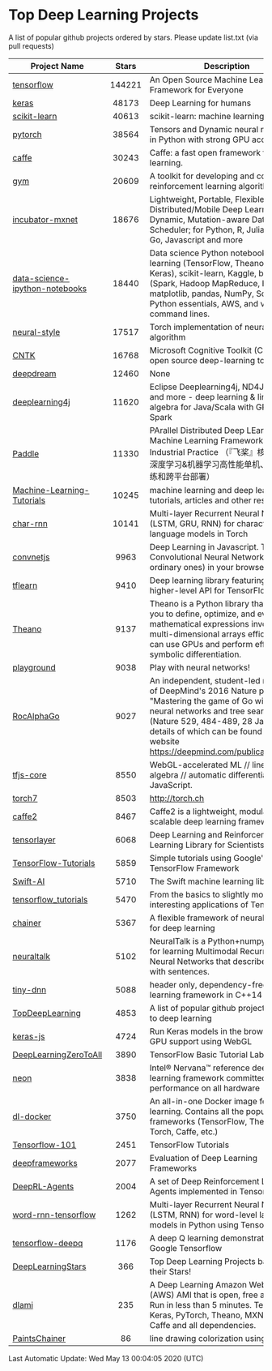# Top Deep Learning Projects
A list of popular github projects ordered by stars.
Please update list.txt (via pull requests)

|Project Name| Stars | Description |
| ---------- |:-----:| ----------- |
| [tensorflow](https://github.com/tensorflow/tensorflow) | 144221 | An Open Source Machine Learning Framework for Everyone |
| [keras](https://github.com/keras-team/keras) | 48173 | Deep Learning for humans |
| [scikit-learn](https://github.com/scikit-learn/scikit-learn) | 40613 | scikit-learn: machine learning in Python |
| [pytorch](https://github.com/pytorch/pytorch) | 38564 | Tensors and Dynamic neural networks in Python with strong GPU acceleration |
| [caffe](https://github.com/BVLC/caffe) | 30243 | Caffe: a fast open framework for deep learning. |
| [gym](https://github.com/openai/gym) | 20609 | A toolkit for developing and comparing reinforcement learning algorithms. |
| [incubator-mxnet](https://github.com/apache/incubator-mxnet) | 18676 | Lightweight, Portable, Flexible Distributed/Mobile Deep Learning with Dynamic, Mutation-aware Dataflow Dep Scheduler; for Python, R, Julia, Scala, Go, Javascript and more |
| [data-science-ipython-notebooks](https://github.com/donnemartin/data-science-ipython-notebooks) | 18440 | Data science Python notebooks: Deep learning (TensorFlow, Theano, Caffe, Keras), scikit-learn, Kaggle, big data (Spark, Hadoop MapReduce, HDFS), matplotlib, pandas, NumPy, SciPy, Python essentials, AWS, and various command lines. |
| [neural-style](https://github.com/jcjohnson/neural-style) | 17517 | Torch implementation of neural style algorithm |
| [CNTK](https://github.com/microsoft/CNTK) | 16768 | Microsoft Cognitive Toolkit (CNTK), an open source deep-learning toolkit |
| [deepdream](https://github.com/google/deepdream) | 12460 | None |
| [deeplearning4j](https://github.com/eclipse/deeplearning4j) | 11620 | Eclipse Deeplearning4j, ND4J, DataVec and more - deep learning & linear algebra for Java/Scala with GPUs + Spark |
| [Paddle](https://github.com/PaddlePaddle/Paddle) | 11330 | PArallel Distributed Deep LEarning: Machine Learning Framework from Industrial Practice （『飞桨』核心框架，深度学习&机器学习高性能单机、分布式训练和跨平台部署） |
| [Machine-Learning-Tutorials](https://github.com/ujjwalkarn/Machine-Learning-Tutorials) | 10245 | machine learning and deep learning tutorials, articles and other resources  |
| [char-rnn](https://github.com/karpathy/char-rnn) | 10141 | Multi-layer Recurrent Neural Networks (LSTM, GRU, RNN) for character-level language models in Torch |
| [convnetjs](https://github.com/karpathy/convnetjs) | 9963 | Deep Learning in Javascript. Train Convolutional Neural Networks (or ordinary ones) in your browser. |
| [tflearn](https://github.com/tflearn/tflearn) | 9410 | Deep learning library featuring a higher-level API for TensorFlow. |
| [Theano](https://github.com/Theano/Theano) | 9137 | Theano is a Python library that allows you to define, optimize, and evaluate mathematical expressions involving multi-dimensional arrays efficiently. It can use GPUs and perform efficient symbolic differentiation. |
| [playground](https://github.com/tensorflow/playground) | 9038 | Play with neural networks! |
| [RocAlphaGo](https://github.com/Rochester-NRT/RocAlphaGo) | 9027 | An independent, student-led replication of DeepMind's 2016 Nature publication, "Mastering the game of Go with deep neural networks and tree search" (Nature 529, 484-489, 28 Jan 2016), details of which can be found on their website https://deepmind.com/publications.html. |
| [tfjs-core](https://github.com/tensorflow/tfjs-core) | 8550 | WebGL-accelerated ML // linear algebra // automatic differentiation for JavaScript. |
| [torch7](https://github.com/torch/torch7) | 8503 | http://torch.ch |
| [caffe2](https://github.com/facebookarchive/caffe2) | 8467 | Caffe2 is a lightweight, modular, and scalable deep learning framework. |
| [tensorlayer](https://github.com/tensorlayer/tensorlayer) | 6068 | Deep Learning and Reinforcement Learning Library for Scientists 🔥 |
| [TensorFlow-Tutorials](https://github.com/nlintz/TensorFlow-Tutorials) | 5859 | Simple tutorials using Google's TensorFlow Framework |
| [Swift-AI](https://github.com/Swift-AI/Swift-AI) | 5710 | The Swift machine learning library. |
| [tensorflow_tutorials](https://github.com/pkmital/tensorflow_tutorials) | 5470 | From the basics to slightly more interesting applications of Tensorflow |
| [chainer](https://github.com/chainer/chainer) | 5367 | A flexible framework of neural networks for deep learning |
| [neuraltalk](https://github.com/karpathy/neuraltalk) | 5102 | NeuralTalk is a Python+numpy project for learning Multimodal Recurrent Neural Networks that describe images with sentences. |
| [tiny-dnn](https://github.com/tiny-dnn/tiny-dnn) | 5088 | header only, dependency-free deep learning framework in C++14 |
| [TopDeepLearning](https://github.com/aymericdamien/TopDeepLearning) | 4853 | A list of popular github projects related to deep learning |
| [keras-js](https://github.com/transcranial/keras-js) | 4724 | Run Keras models in the browser, with GPU support using WebGL |
| [DeepLearningZeroToAll](https://github.com/hunkim/DeepLearningZeroToAll) | 3890 | TensorFlow Basic Tutorial Labs |
| [neon](https://github.com/NervanaSystems/neon) | 3838 | Intel® Nervana™ reference deep learning framework committed to best performance on all hardware |
| [dl-docker](https://github.com/floydhub/dl-docker) | 3750 | An all-in-one Docker image for deep learning. Contains all the popular DL frameworks (TensorFlow, Theano, Torch, Caffe, etc.) |
| [Tensorflow-101](https://github.com/sjchoi86/Tensorflow-101) | 2451 | TensorFlow Tutorials |
| [deepframeworks](https://github.com/zer0n/deepframeworks) | 2077 | Evaluation of Deep Learning Frameworks |
| [DeepRL-Agents](https://github.com/awjuliani/DeepRL-Agents) | 2004 | A set of Deep Reinforcement Learning Agents implemented in Tensorflow. |
| [word-rnn-tensorflow](https://github.com/hunkim/word-rnn-tensorflow) | 1262 | Multi-layer Recurrent Neural Networks (LSTM, RNN) for word-level language models in Python using TensorFlow. |
| [tensorflow-deepq](https://github.com/siemanko/tensorflow-deepq) | 1176 | A deep Q learning demonstration using Google Tensorflow |
| [DeepLearningStars](https://github.com/hunkim/DeepLearningStars) | 366 | Top Deep Learning Projects based on their Stars! |
| [dlami](https://github.com/ritchieng/dlami) | 235 | A Deep Learning Amazon Web Service (AWS) AMI that is open, free and works. Run in less than 5 minutes. TensorFlow, Keras, PyTorch, Theano, MXNet, CNTK, Caffe and all dependencies. |
| [PaintsChainer](https://github.com/taizan/PaintsChainer) | 86 | line drawing colorization using chainer |

Last Automatic Update: Wed May 13 00:04:05 2020 (UTC)
